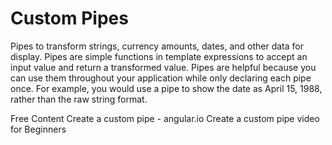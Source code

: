 # Custom Pipes

Pipes to transform strings, currency amounts, dates, and other data for display. Pipes are simple functions in template expressions to accept an input value and return a transformed value. Pipes are helpful because you can use them throughout your application while only declaring each pipe once. For example, you would use a pipe to show the date as April 15, 1988, rather than the raw string format.

<ResourceGroupTitle>Free Content</ResourceGroupTitle>
<BadgeLink badgeText='Read' colorScheme='yellow' href='https://angular.io/guide/pipes-custom-data-trans'>Create a custom pipe - angular.io</BadgeLink>
<BadgeLink badgeText='Watch' href='https://www.youtube.com/watch?v=P2587FN4Y0w'>Create a custom pipe video for Beginners</BadgeLink>